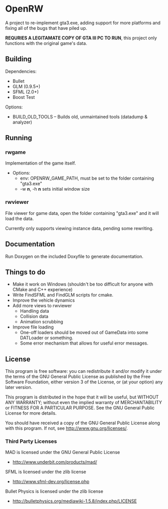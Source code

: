# OpenRW

A project to re-implement gta3.exe, adding support for more platforms and fixing all of the bugs that have piled up.

**REQURIES A LEGITAMATE COPY OF GTA III PC TO RUN**, this project only functions with the original game's data.

## Building

Dependencies:

* Bullet
* GLM (0.9.5+)
* SFML (2.0+)
* Boost Test

Options:

* BUILD\_OLD\_TOOLS – Builds old, unmaintained tools (datadump & analyzer)

## Running

### rwgame

Implementation of the game itself.

* Options:
    * env: OPENRW\_GAME\_PATH, must be set to the folder containing "gta3.exe"
    * -w **n**, -h **n** sets initial window size

### rwviewer

File viewer for game data, open the folder containing "gta3.exe" and it will load the data.

Currently only supports viewing instance data, pending some rewriting.

## Documentation

Run Doxygen on the included Doxyfile to generate documentation.

## Things to do

* Make it work on Windows (shouldn't be too difficult for anyone with CMake and C++ experience)
* Write FindSFML and FindGLM scripts for cmake.
* Improve the vehicle dynamics
* Add more views to rwviewer
    * Handling data
    * Collision data
    * Animation scrubbing
* Improve file loading
    * One-off loaders should be moved out of GameData into some DATLoader or something.
    * Some error mechanism that allows for useful error messages.

## License

This program is free software: you can redistribute it and/or modify
it under the terms of the GNU General Public License as published by
the Free Software Foundation, either version 3 of the License, or
(at your option) any later version.

This program is distributed in the hope that it will be useful,
but WITHOUT ANY WARRANTY; without even the implied warranty of
MERCHANTABILITY or FITNESS FOR A PARTICULAR PURPOSE.  See the
GNU General Public License for more details.

You should have received a copy of the GNU General Public License
along with this program.  If not, see <http://www.gnu.org/licenses/>.

### Third Party Licenses

MAD is licensed under the GNU General Public License

* http://www.underbit.com/products/mad/

SFML is licensed under the zlib license

* http://www.sfml-dev.org/license.php

Bullet Physics is licensed under the zlib license

* http://bulletphysics.org/mediawiki-1.5.8/index.php/LICENSE
